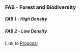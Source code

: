 ### FAB - Forest and Biodiversity

##### FAB 1 - High Density

##### FAB 2 - Low Density

Link to
[Proposal](https://drive.google.com/file/d/1Rg5Ty2R6aFBi-jOYPY9ZaQMQpXufz7yx/view?usp=sharing)
